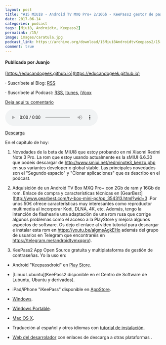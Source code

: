 ```yaml
---
layout: post
title: "#15 MIUI8 - Android TV MXQ Pro+ 2/16Gb - KeePass2 gestor de passwords"
date: 2017-06-14
categories: podcast
tags: [Miui8, Androidtv, Keepass2]
permalink: /15/
image: images/caratula.jpg
podcast_link: https://archive.org/download/15Miui8AndroidtvKeepass2/15-miui8-androidtv-keepass2.mp3
comment: true
---
```


#### Publicado por Juanjo

[https://educandogeek.github.io](https://educandogeek.github.io)

· Suscríbete al Blog: [RSS](http://feeds.feedburner.com/educandogeekblog)

· Suscríbete al Podcast: [RSS](http://feeds.feedburner.com/educandogeek), [Itunes](https://itunes.apple.com/es/podcast/educando-geek/id1110060146?mt=2), [iVoox](https://www.ivoox.com/podcast-educando-geek_sq_f1289274_1.html)

[Deja aquí tu comentario](https://educandogeek.github.io/15/)

<audio controls>
  <source src="{{ page.podcast_link }}" type="audio/mp3">
</audio>


[Descarga][Mp3]


En el capítulo de hoy:

1. Novedades de la beta de MIUI8 que estoy probando en mi Xiaomi Redmi Note 3 Pro. La rom que estoy usando actualmente es la sMIUI 6.6.30 que podeis descargar de http://www.smiui.net/redminote3_kenzo.php en sus variantes developer o global stable. Las principales novedades son el "Segundo espacio" y "Clonar aplicaciones" que os describo en el podcast.

2. Adquisición de un Android TV Box MXQ Pro+ con 2Gb de ram y 16Gb de rom. Enlace de compra y características técnicas en [GearBest](http://www.gearbest.com/tv-box-mini-pc/pp_354313.html?wid=3 .Por unos 50€ ofrece características muy interesantes como reproductor multimedia al incorporar Kodi, DLNA, 4K, etc. Además, tengo la intención de flashearle una adaptación de una rom rusa que corrige algunos problemas como el acceso a la PlayStore y mejora algunos aspectos de software. Os dejo el enlace al vídeo tutorial para descargar e instalar esta rom en https://youtu.be/algmsAgkEHo además del grupo de usuarios en Telegram que encontraréis en https://telegram.me/androidtvmxqpro).

3. KeePass2 App Open Source gratuita y multiplataforma de gestión de contraseñas. Yo la uso en:

- Android "Keepassdroid" en [Play Store](https://play.google.com/store/apps/details?id=com.android.keepass).

- [Linux Lubuntu](KeePass2 disponible en el Centro de Software de Lubuntu, Ubuntu y derivados).

- iPad/iPhone "iKeePass" disponible en [AppStore](https://itunes.apple.com/es/app/ikeepass/id299697688?mt=8).

- [Windows](http://sourceforge.net/projects/keepass/files/KeePass%202.x/2.34/KeePass-2.34-Setup.exe/download?accel_key=77%3A1469285900%3Ahttp%253A//keepass.info/download.html%3Adcbbda8a%24ac6f3c333e0a9050ab402f2bc09dfabdc8b59ae5&click_id=e53e0766-50e5-11e6-ac85-0200ac1d1d1a-2&source=accel).

- [Windows Portable](http://sourceforge.net/projects/keepass/files/KeePass%202.x/2.34/KeePass-2.34.zip/download?accel_key=77%3A1469285900%3Ahttp%253A//keepass.info/download.html%3Adcbbda8a%24ac6f3c333e0a9050ab402f2bc09dfabdc8b59ae5&click_id=e53e0766-50e5-11e6-ac85-0200ac1d1d1a-3&source=accel).

- [Mac OS X](http://keepass.info/%0D/download/p_macosx/index.html).

- Traducción al español y otros idiomas con [tutorial de instalación](http://keepass.info/translations.html).

- [Web del desarrolador](http://keepass.info/download.html) con enlaces de descarga a otras plataformas .


[Mp3]: https://archive.org/download/15Miui8AndroidtvKeepass2/15-miui8-androidtv-keepass2.mp3